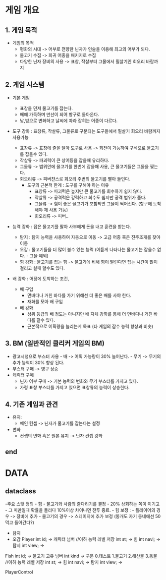 # 게임 개요
## 1.	게임 목적
-	게임의 목적
    -	평화의 시대 -> 어부로 전향한 닌자가 인술을 이용해 최고의 어부가 되다.
    -	물고기 수집 -> 희귀 어종을 패키지로 수집
    -	다양한 닌자 장비의 사용 -> 표창, 작살부터 그물에서 필살기인 회오리 바람까지

## 2.	게임 시스템
-	기본 게임
    - 표창을 던져 물고기를 잡는다. 
    - 배에 가득하며 만선이 되어 항구로 돌아온다.
    - 낯,밤으로 변화하고 날씨에 따라 잡히는 어종이 다르다. 

-	도구 강화 : 표창류, 작살류, 그물류로 구분되는 도구들에서 필살기 회오리 바람까지 사용가능
    - 표창류 -> 표창에 줄을 달아 도구로 사용 -> 회전이 가능하여 구석으로 물고기를 잡을수 있다.
    - 작살류 -> 파괴력이 큰 상어등을 잡을때 유리하다.
    - 그물류 -> 범위안에 물고기를 한번에 잡을때 사용, 큰 물고기들은 그물을 찢는다.
    - 회오리류 -> 피버챤스로 회오리 주변의 물고기를 빨아 들인다.
        - 도구의 근본적 한계 : 도구를 구해야 하는 이유
            - 표창류 -> 파괴력은 높지만 큰 물고기를 회수하기 쉽지 않다.
            - 작살류 -> 공격력은 강력하고 회수도 쉽지만 공격 범위가 좁다.
            - 그물류 -> 힘이 좋은 물고기가 포함되면 그물이 찍어진다. (항구에 도착해야 재 사용 가능)
            - 회오리류 -> 피버..   	

- 능력 강화 : 잡은 물고기플 팔아 사부에게 돈을 내고 훈련을 받는다.
    - 탐지 : 탐지 능력을 사용하여 자동으로 이동 -> 고급 어종 혹은 진주조개를 찾아 이동
    - 오감 : 물고기들을 더 많이 볼수 있는 능력 (어둗게 나타나는 물고기는 잡을수 없다. - 그물 예외)
    - 힘 강화 : 물고기를 잡는 힘 -> 물고기에 비해 힘이 딸린다면 잡는 시간이 많이 걸리고 실패 할수도 있다. 

- 배 강화 : 어장에 도착하는 조건, 
    - 배 구입
      - 먼바다나 거친 바다를 가기 위해선 더 좋은 배를 사야 한다.
      - 재화를 모아 배 구입 
    - 배 강화
      - 상위 등급의 배 정도는 아니지만 배 자체 강화를 통해 더 먼바다나 거친 바다를 갈수 있다.
      - 근본적으로 어획량을 늘리는게 목표 (타 게임의 잠수 능력 향상과 비슷)

## 3.	BM (일반적인 클리커 게임의 BM)
  -	광고시청으로 부스터 사용
          -	배 -> 어획 가능량이 30% 늘어난다.
          -	무기 -> 무기의 추가 능역이 30% 향상 된다.
  -	부스터 구매 -> 영구 상승
  -	캐릭터 구매
      - 닌자 어부 구매 -> 기본 능력의 변화와 무기 부스터를 가지고 있다.
      - 가령 표창 부스터를 가지고 있으면 표창류의 능력이 상승한다.	

## 4.	기존 게임과 관견
-	유지:
    -	메인 컨셉 -> 닌자가 물고기를 잡는다는 설정    	
- 변화
    - 컨셉의 변화 혹은 원본 유지 -> 닌자 컨셉 강화
## end

# DATA
## dataclass
-주요 스탯 정의
    - 힘
        - 물고기와 사람의 줄다리기를 결정
        - 20% 상회하는 쪽이 이기고
        - 그 미만일때 확률을 돌리다 10%이상 차이나면 전투 종료.
        - 힘 보정 :
              - 플레이어의 경우 -> 장비에 추가
              - 물고기의 경우 -> 스테이지에 추가 보정 (똥개도 자기 동네에선 50먹고 들어간다?)  
          
          
- 탐지
- 오감
Player
int id; -> 캐릭터 넘버 
//이하 능력 레벨 저장
int st; -> 힘 
int navi; -> 탐지
int view; ->

Fish
int id; ->  물고기 고유 넘버 
int kind -> 구분 0.테스트 1.물고기 2.해산물 3.동물 
//이하 능력 레벨 저장
int st; -> 힘
int navi; -> 탐지
int view; ->

PlayerControl











